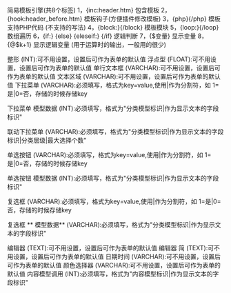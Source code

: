 简易模板引擎(共8个标签)
1，{inc:header.htm}					包含模板
2，{hook:header_before.htm}			模板钩子(方便插件修改模板)
3，{php}{/php}						模板支持PHP代码 (不支持<??><?php?>的写法)
4，{block:}{/block}					模板模块
5，{loop:}{/loop}					数组遍历
6，{if:} {else} {eleseif:} {/if}	逻辑判断
7，{$变量}							显示变量
8，{@$k+1}							显示逻辑变量 (用于运算时的输出，一般用的很少)

整形 (INT):可不用设置，设置后可作为表单的默认值
浮点型 (FLOAT):可不用设置，设置后可作为表单的默认值
单行文本框 (VARCHAR):可不用设置，设置后可作为表单的默认值
文本区域 (VARCHAR):可不用设置，设置后可作为表单的默认值
下拉菜单 (VARCHAR):必须填写，格式为key=value,使用|作为分割符，如 1=是|0=否，存储的时候存储key

下拉菜单 模型数据 (INT):必须填写，格式为"分类模型标识|作为显示文本的字段标识"

联动下拉菜单 (VARCHAR):必须填写，格式为"分类模型标识|作为显示文本的字段标识|分类层级|最大选择个数"

单选按钮 (VARCHAR):必须填写，格式为key=value,使用|作为分割符，如 1=是|0=否，存储的时候存储key

单选按钮 模型数据 (INT):必须填写，格式为"分类模型标识|作为显示文本的字段标识"

复选框 (VARCHAR):必须填写，格式为key=value,使用|作为分割符，如 1=是|0=否，存储的时候存储key

复选框 ** 模型数据** (VARCHAR):必须填写，格式为"分类模型标识|作为显示文本的字段标识"

编辑器 (TEXT):可不用设置，设置后可作为表单的默认值
编辑器 简 (TEXT):可不用设置，设置后可作为表单的默认值
日期时间 (VARCHAR):可不用设置，设置后可作为表单的默认值
颜色选择器 (VARCHAR):可不用设置，设置后可作为表单的默认值
内容模型调用 (INT):必须填写，格式为"内容模型标识|作为显示文本的字段标识"
